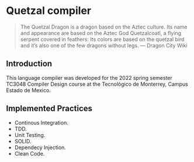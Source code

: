 # Quetzal compiler

> The Quetzal Dragon is a dragon based on the Aztec culture. Its name and appearance are based on the Aztec God Quetzalcoatl, a flying serpent covered in feathers. Its colors are based on the quetzal bird and it’s also one of the few dragons without legs.
— Dragon City Wiki

## Introduction


This language compiler was developed for the 2022 spring semester TC3048 Compiler Design course at the Tecnológico de Monterrey, Campus Estado de Mexico.

## Implemented Practices

- Continous Integration.
- TDD.
- Unit Testing.
- SOLID.
- Dependecy Injection.
- Clean Code.